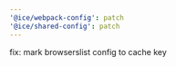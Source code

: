 ```yaml
---
'@ice/webpack-config': patch
'@ice/shared-config': patch
---
```


fix: mark browserslist config to cache key
